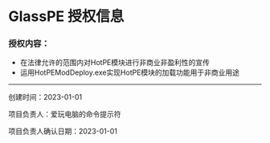 # GlassPE 授权信息
### 授权内容：

- 在法律允许的范围内对HotPE模块进行非商业非盈利性的宣传
- 运用HotPEModDeploy.exe实现HotPE模块的加载功能用于非商业用途

------------
创建时间：2023-01-01

项目负责人：爱玩电脑的命令提示符

项目负责人确认日期：2023-01-01
